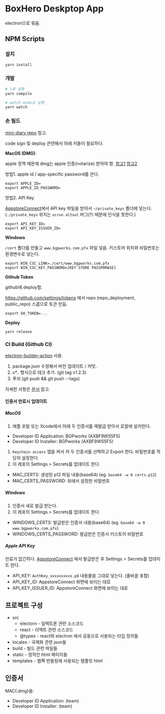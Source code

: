 # BoxHero Deskptop App

electron으로 묶음.

## NPM Scripts

### 설치

```sh
yarn install
```

### 개발

```sh
# 1회 실행
yarn compile

# watch mode로 실행
yarn watch
```

### 손 빌드

[mini-diary repo](https://github.com/samuelmeuli/mini-diary) 참고.

code sign 및 deploy 관련해서 아래 키들이 필요하다.

**MacOS (DMG)**:

apple 정책 때문에 dmg는 apple 인증(notarize) 받아야 함. [참고1](https://kilianvalkhof.com/2019/electron/notarizing-your-electron-application/) [참고2](https://github.com/electron/electron-notarize#method-notarizeopts-promisevoid)

방법1. apple id / app-specific password를 쓴다.

```
export APPLE_ID=
export APPLE_ID_PASSWORD=
```

방법2. API Key

[AppstoreConnect](https://appstoreconnect.apple.com/access/api)에서 API key 파일을 받아서 `~/private_keys` 폴더에 넣는다. (`./private_keys` 위치는 `xcrun altool` 버그(?) 때문에 인식을 못한다.)

```
export API_KEY_ID=
export API_KEY_ISSUER_ID=
```

**Windows**

`/cert` 폴더를 만들고 `www.bgpworks.com.pfx` 파일 넣음.
키스토어 위치와 비밀번호는 환경변수로 넣는다.

```
export WIN_CSC_LINK=./cert/www.bgpworks.com.pfx
export WIN_CSC_KEY_PASSWORD=[KEY STORE PASSPHRASE]
```

**Github Token**

github에 deploy함.

https://github.com/settings/tokens 에서 repo (repo_deployment, public_repo) 스콥으로 토큰 만듬.

```
export GH_TOKEN=...
```

**Deploy**

```
yarn release
```

### CI Build (Github CI)

[electron-builder-action](https://github.com/marketplace/actions/electron-builder-action) 사용.

1. package.json 수정해서 버전 업데이트 / 커밋.
1. v*.*.* 형식으로 테크 추가. (git tag v1.2.3)
1. 푸쉬 (git push && git push --tags)

자세한 사항은 [문서](https://github.com/marketplace/actions/electron-builder-action) 참고.

#### 인증서 만료시 업데이트

##### MacOS

1. 애플 포털 또는 Xcode에서 아래 두 인증서를 재발급 받아서 로컬에 설치한다.
- Developer ID Application: BGPworks (AXBF9WS5F5)
- Developer ID Installer: BGPworks (AXBF9WS5F5)
1. `Keychain access` 앱을 켜서 저 두 인증서를 선택하고 Export 한다. 비밀번호를 적당히 설정한다.
1. 이 레포의 Settings > Secrets를 업데이트 한다.
  - MAC_CERTS: 생성된 p12 파일 내용(base64) (eg. `base64 -w 0 certs.p12`)
  - MAC_CERTS_PASSWORD: 위에서 설정한 비밀번호

##### Windows

1. 인증서 새로 발급 받는다.
1. 이 레포의 Settings > Secrets를 업데이트 한다.
  - WINDOWS_CERTS: 발급받은 인증서 내용(base64) (eg. `base64 -w 0 www.bgpworks.com.pfx`)
  - WINDOWS_CERTS_PASSWORD: 발급받은 인증서 키스토어 비밀번호

##### Apple API Key

만료가 없긴하다. [AppstoreConnect](https://appstoreconnect.apple.com/access/api) 에서 발급받은 후 Settings > Secrets를 업데이트 한다.

- API_KEY: `AuthKey_xxxxxxxxxx.p8` 내용물을 그대로 넣는다. (줄바꿈 포함)
- API_KEY_ID: AppstoreConnect 화면에 보이는 대로
- API_KEY_ISSUER_ID: AppstoreConnect 화면에 보이는 대로

## 프로젝트 구성

- src
  - electorn - 일렉트론 관련 소스코드
  - react - 리액트 관련 소스코드
  - @types - react와 electron 에서 공동으로 사용되는 타입 정의들
- locales - 국제화 관련 json들
- build - 빌드 관련 파일들
- static - 정적인 html 페이지들
- templates - 웹팩 번들링에 사용되는 템플릿 html

## 인증서

MAC(.dmg)용:

- Developer ID Application: (team)
- Developer ID Installer: (team)
